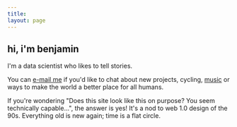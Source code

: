 ```yaml
---
title:
layout: page
---
```

<h2>hi, i'm benjamin</h2>

I'm a data scientist who likes to tell stories.

You can [e-mail me](mailto:contact_arnav.cc80e@aleeas.com) if you'd like to chat about
new projects, cycling, [music](https://www.youtube.com/watch?v=OKgYJnBCjXk) or ways to make the world a better place for all humans.

If you're wondering "Does this site look like this on purpose? You seem technically capable...", 
the answer is yes! It's a nod to web 1.0 design of the 90s. Everything old is new again; time is a flat circle.